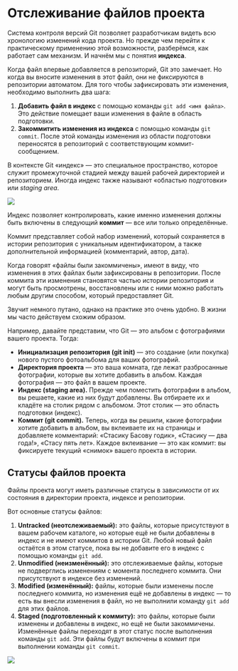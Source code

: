 # Отслеживание файлов проекта

Система контроля версий Git позволяет разработчикам видеть всю хронологию изменений кода проекта. Но прежде чем перейти к практическому применению этой возможности, разберёмся, как работает сам механизм. И начнём мы с понятия **индекса**.

Когда файл впервые добавляется в репозиторий, Git это замечает. Но когда вы вносите изменения в этот файл, они не фиксируются в репозитории автоматом. Для того чтобы зафиксировать эти изменения, необходимо выполнить два шага:

1. **Добавить файл в индекс** с помощью команды `git add <имя файла>`. Это действие помещает ваши изменения в файле в область подготовки.
2. **Закоммитить изменения из индекса** с помощью команды `git commit`. После этой команды изменения из области подготовки переносятся в репозиторий с соответствующим коммит-сообщением.

В контексте Git «индекс» — это специальное пространство, которое служит промежуточной стадией между вашей рабочей директорией и репозиторием. Иногда индекс также называют «областью подготовки» или _staging area_.

![](https://pictures.s3.yandex.net/resources/image_1702056223.png)

Индекс позволяет контролировать, какие именно изменения должны быть включены в следующий **коммит** — все или только определённые.

Коммит представляет собой набор изменений, который сохраняется в истории репозитория с уникальным идентификатором, а также дополнительной информацией (комментарий, автор, дата).

Когда говорят «файлы были закоммичены», имеют в виду, что изменения в этих файлах были зафиксированы в репозитории. После коммита эти изменения становятся частью истории репозитория и могут быть просмотрены, восстановлены или с ними можно работать любым другим способом, который предоставляет Git.

Звучит немного путано, однако на практике это очень удобно. В жизни мы часто действуем схожим образом.

Например, давайте представим, что Git — это альбом с фотографиями вашего проекта. Тогда:

- **Инициализация репозитория (git init)** — это создание (или покупка) нового пустого фотоальбома для ваших фотографий.
- **Директория проекта** — это ваша комната, где лежат разбросанные фотографии, которые вы хотите добавить в альбом. Каждая фотография — это файл в вашем проекте.
- **Индекс (staging area).** Прежде чем поместить фотографии в альбом, вы решаете, какие из них будут добавлены. Вы отбираете их и кладёте на столик рядом с альбомом. Этот столик — это область подготовки (индекс).
- **Коммит (git commit).** Теперь, когда вы решили, какие фотографии хотите добавить в альбом, вы вклеиваете их на страницы и добавляете комментарий: «Стасику Басову годик», «Стасику — два года!», «Стасу пять лет». Каждое вклеивание — это как коммит: вы фиксируете текущий «снимок» вашего проекта в истории.

## Статусы файлов проекта

Файлы проекта могут иметь различные статусы в зависимости от их состояния в директории проекта, индексе и репозитории.

Вот основные статусы файлов:

1. **Untracked (неотслеживаемый):** это файлы, которые присутствуют в вашем рабочем каталоге, но которые ещё не были добавлены в индекс и не имеют коммитов в истории Git. Любой новый файл остаётся в этом статусе, пока вы не добавите его в индекс с помощью команды `git add`.
2. **Unmodified (неизменённый):** это отслеживаемые файлы, которые не подверглись изменениям с момента последнего коммита. Они присутствуют в индексе без изменений.
3. **Modified (изменённый):** файлы, которые были изменены после последнего коммита, но изменения ещё не добавлены в индекс — то есть вы внесли изменения в файл, но не выполнили команду `git add` для этих файлов.
4. **Staged (подготовленный к коммиту):** это файлы, которые были изменены и добавлены в индекс, но ещё не были закоммичены. Изменённые файлы переходят в этот статус после выполнения команды `git add`. Эти файлы будут включены в коммит при выполнении команды `git commit`.

![](https://pictures.s3.yandex.net/resources/image_1709630733.png)